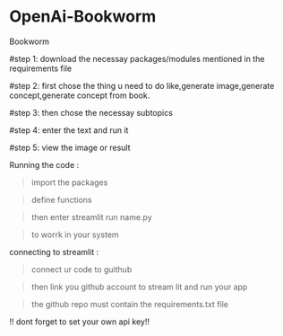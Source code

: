 # OpenAi-Bookworm
Bookworm

#step 1:
  download the necessay packages/modules mentioned in the requirements file
  
#step 2:
  first chose the thing u need to do like,generate image,generate concept,generate concept from book.
  
#step 3:
  then chose the necessay subtopics

#step 4:
  enter the text and run it
  
#step 5:
  view the image or result
  

Running the code :

>import the packages

>define functions

>then enter streamlit run name.py

>to worrk in your system

connecting to streamlit :

>connect ur code to guithub

>then link you github account to stream lit and run your app

>the github repo must contain the requirements.txt file 


!! dont forget to set your own api key!!


 
